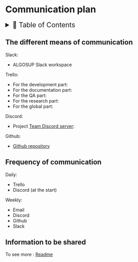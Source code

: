 # Communication plan

<details>
<summary style="font-size:150%">
  📖 Table of Contents
</summary>

- [Communication plan](#communication-plan)
  - [The different means of communication](#the-different-means-of-communication)
  - [Frequency of communication](#frequency-of-communication)
  - [Information to be shared](#information-to-be-shared)

</details>

## The different means of communication

Slack:

- ALGOSUP Slack workspace

Trello:

- For the development part:
- For the documentation part:
- For the QA part:
- For the research part:
- For the global part:

Discord:

- Project [Team Discord server](https://discord.gg/maxKR4WR):

Github:

- [Github repository](https://github.com/algosup/2022-2023-project-4-game-design-Team-1)

## Frequency of communication

Daily:

- Trello
- Discord (at the start)

Weekly:

- Email
- Discord
- Github
- Slack

## Information to be shared

To see more : [Readme](../README.md)

<!-- Progression of the project
- Task assignment
- Task completion
- Functionnal specification
- Technical specification -->
